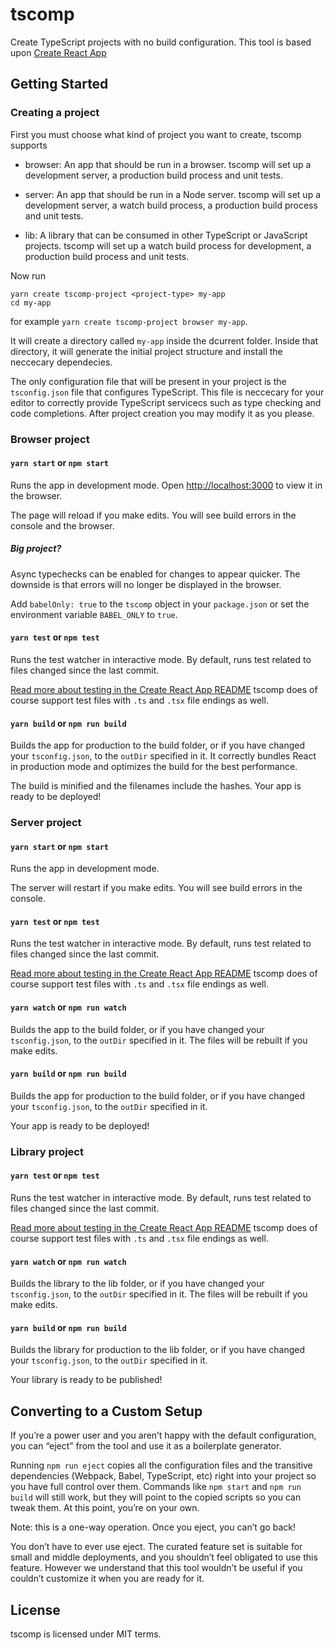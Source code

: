 # tscomp

Create TypeScript projects with no build configuration.
This tool is based upon [Create React App](https://github.com/facebook/create-react-app/)

## Getting Started

### Creating a project

First you must choose what kind of project you want to create, tscomp supports

- browser: An app that should be run in a browser. tscomp will set up a development
  server, a production build process and unit tests.

- server: An app that should be run in a Node server. tscomp will set up a development
  server, a watch build process, a production build process and unit tests.

- lib: A library that can be consumed in other TypeScript or JavaScript projects.
  tscomp will set up a watch build process for development, a production build
  process and unit tests.

Now run

```
yarn create tscomp-project <project-type> my-app
cd my-app
```

for example `yarn create tscomp-project browser my-app`.

It will create a directory called `my-app` inside the dcurrent folder.
Inside that directory, it will generate the initial project structure and
install the neccecary dependecies.

The only configuration file that will be present in your project is the
`tsconfig.json` file that configures TypeScript. This file is neccecary
for your editor to correctly provide TypeScript servicecs such as type checking
and code completions. After project creation you may modify it as you please.

### Browser project

#### `yarn start` or `npm start`

Runs the app in development mode.
Open <http://localhost:3000> to view it in the browser.

The page will reload if you make edits. You will see build errors in the
console and the browser.

##### Big project?

Async typechecks can be enabled for changes to appear quicker. The downside is that errors will
no longer be displayed in the browser.

Add `babelOnly: true` to the `tscomp` object in your `package.json` or set the environment variable
`BABEL_ONLY` to `true`.

#### `yarn test` or `npm test`

Runs the test watcher in interactive mode.
By default, runs test related to files changed since the last commit.

[Read more about testing in the Create React App README](https://github.com/facebook/create-react-app/blob/master/packages/react-scripts/template/README.md#running-tests)
tscomp does of course support test files with `.ts` and `.tsx` file endings as well.

#### `yarn build` or `npm run build`

Builds the app for production to the build folder, or if you have changed your `tsconfig.json`,
to the `outDir` specified in it.
It correctly bundles React in production mode and optimizes the build for the best performance.

The build is minified and the filenames include the hashes.
Your app is ready to be deployed!

### Server project

#### `yarn start` or `npm start`

Runs the app in development mode.

The server will restart if you make edits. You will see build errors in the
console.

#### `yarn test` or `npm test`

Runs the test watcher in interactive mode.
By default, runs test related to files changed since the last commit.

[Read more about testing in the Create React App README](https://github.com/facebook/create-react-app/blob/master/packages/react-scripts/template/README.md#running-tests)
tscomp does of course support test files with `.ts` and `.tsx` file endings as well.

#### `yarn watch` or `npm run watch`

Builds the app to the build folder, or if you have changed your `tsconfig.json`,
to the `outDir` specified in it. The files will be rebuilt if you make edits.

#### `yarn build` or `npm run build`

Builds the app for production to the build folder, or if you have changed your `tsconfig.json`,
to the `outDir` specified in it.

Your app is ready to be deployed!

### Library project

#### `yarn test` or `npm test`

Runs the test watcher in interactive mode.
By default, runs test related to files changed since the last commit.

[Read more about testing in the Create React App README](https://github.com/facebook/create-react-app/blob/master/packages/react-scripts/template/README.md#running-tests)
tscomp does of course support test files with `.ts` and `.tsx` file endings as well.

#### `yarn watch` or `npm run watch`

Builds the library to the lib folder, or if you have changed your `tsconfig.json`,
to the `outDir` specified in it. The files will be rebuilt if you make edits.

#### `yarn build` or `npm run build`

Builds the library for production to the lib folder, or if you have changed your `tsconfig.json`,
to the `outDir` specified in it.

Your library is ready to be published!

## Converting to a Custom Setup

If you’re a power user and you aren’t happy with the default configuration, you can “eject” from the tool and use it as a boilerplate generator.

Running `npm run eject` copies all the configuration files and the transitive dependencies (Webpack, Babel, TypeScript, etc) right into your project so you have full control over them. Commands like `npm start` and `npm run build` will still work, but they will point to the copied scripts so you can tweak them. At this point, you’re on your own.

Note: this is a one-way operation. Once you eject, you can’t go back!

You don’t have to ever use eject. The curated feature set is suitable for small and middle deployments, and you shouldn’t feel obligated to use this feature. However we understand that this tool wouldn’t be useful if you couldn’t customize it when you are ready for it.

## License

tscomp is licensed under MIT terms.
